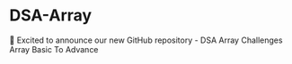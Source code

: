 # DSA-Array
 🚀 Excited to announce our new GitHub repository - DSA Array Challenges Array Basic To Advance
